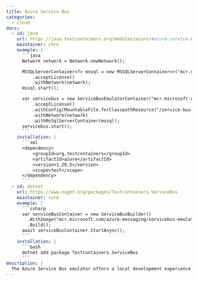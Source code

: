 ```yaml
---
title: Azure Service Bus
categories:
  - cloud
docs:
  - id: java
    url: https://java.testcontainers.org/modules/azure/#azure-service-bus-emulator
    maintainer: core
    example: |
      ```java
      Network network = Network.newNetwork();

      MSSQLServerContainer<?> mssql = new MSSQLServerContainer<>("mcr.microsoft.com/mssql/server:2022-CU14-ubuntu-22.04")
          .acceptLicense()
          .withNetwork(network);
      mssql.start();

      var servicebus = new ServiceBusEmulatorContainer("mcr.microsoft.com/azure-messaging/servicebus-emulator:1.0.1")
          .acceptLicense()
          .withConfig(MountableFile.forClasspathResource("/service-bus-config.json"))
          .withNetwork(network)
          .withMsSqlServerContainer(mssql);
      servicebus.start();
      ```
    installation: |
      ```xml
      <dependency>
          <groupId>org.testcontainers</groupId>
          <artifactId>azure</artifactId>
          <version>1.20.5</version>
          <scope>test</scope>
      </dependency>
      ```
  - id: dotnet
    url: https://www.nuget.org/packages/Testcontainers.ServiceBus
    maintainer: core
    example: |
      ```csharp
      var serviceBusContainer = new ServiceBusBuilder()
        .WithImage("mcr.microsoft.com/azure-messaging/servicebus-emulator:latest")
        .Build();
      await serviceBusContainer.StartAsync();
      ```
    installation: |
      ```bash
      dotnet add package Testcontainers.ServiceBus
      ```
description: |
  The Azure Service Bus emulator offers a local development experience for the Service bus service.
---
```

